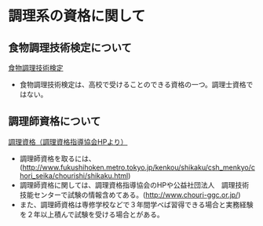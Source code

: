 # 調理系の資格に関して
## 食物調理技術検定について
[食物調理技術検定](http://www.katei-ed.or.jp/shinko/hifuku_chouri.html)
- 食物調理技術検定は、高校で受けることのできる資格の一つ。調理士資格ではない。
## 調理師資格について
[調理資格（調理資格指導協会HPより）](http://chorishi.jp/about/)
- 調理師資格を取るには、(http://www.fukushihoken.metro.tokyo.jp/kenkou/shikaku/csh_menkyo/chori_seika/chourishi/shikaku.html)
- 調理師資格に関しては、調理資格指導協会のHPや公益社団法人　調理技術技能センターで試験の情報含めてある。(http://www.chouri-ggc.or.jp/)
- また、調理師資格は専修学校などで３年間学べば習得できる場合と実務経験を２年以上積んで試験を受ける場合とがある。


